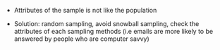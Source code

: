 - Attributes of the sample is not like the population

- Solution: random sampling, avoid snowball sampling, check the attributes of each sampling methods (i.e emails are more likely to be answered by people who are computer savvy)